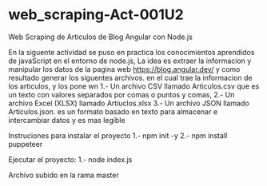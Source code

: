 # web_scraping-Act-001U2
Web Scraping de Articulos de Blog Angular con Node.js


En la siguente actividad se puso en practica los conocimientos aprendidos de javaScript en el entorno de node.js,
La idea es extraer la informacion y manipular los datos de la pagina web https://blog.angular.dev/ y como resultado
generar los siguentes archivos. en el cual trae la informacion de los articulos, y los pone  wn 
1.- Un archivo CSV llamado Articulos.csv que es un texto con valores separados por comas o puntos y comas,
2.- Un archivo Excel (XLSX) llamado Artiuclos.xlsx
3.- Un archivo JSON llamado Articulos.json. es un formato basado en texto para almacenar e intercambiar datos y es mas legible

Instruciones para instalar el proyecto
1.- npm init -y 
2.- npm install puppeteer

Ejecutar el proyecto:
1.- node index.js

Archivo subido en la rama master
